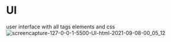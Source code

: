 # UI
 user interface with all tags elements and css
![screencapture-127-0-0-1-5500-UI-html-2021-09-08-00_05_12](https://user-images.githubusercontent.com/90205572/132466841-5c3d491c-d9cc-43eb-9ee0-56fcd640f1c5.png)
